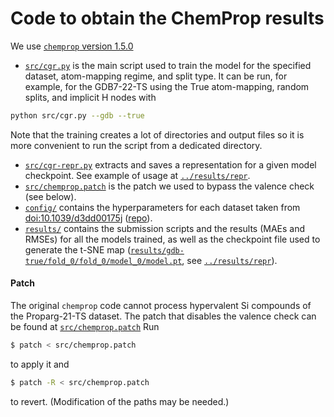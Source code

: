 # Code to obtain the ChemProp results

We use [`chemprop` version 1.5.0](https://github.com/chemprop/chemprop/tree/v1.5.0)

* [`src/cgr.py`](src/cgr.py) is the main script used to train the model for the specified dataset, atom-mapping regime, and split type.
It can be run, for example, for the GDB7-22-TS using the True atom-mapping, random splits, and implicit H nodes with
```bash
python src/cgr.py --gdb --true
```
Note that the training creates a lot of directories and output files so it is more convenient to run the script from a dedicated directory.
* [`src/cgr-repr.py`](src/cgr-repr.py) extracts and saves a representation for a given model checkpoint. See example of usage at [`../results/repr`](../results/repr).
* [`src/chemprop.patch`](src/chemprop.patch) is the patch we used to bypass the valence check (see below).
* [`config/`](config) contains the hyperparameters for each dataset taken from [doi:10.1039/d3dd00175j](https://doi.org/10.1039/d3dd00175j) ([repo](https://github.com/lcmd-epfl/benchmark-barrier-learning/)).
* [`results/`](results) contains the submission scripts and the results (MAEs and RMSEs) for all the models trained, as well as
the checkpoint file used to generate the t-SNE map ([`results/gdb-true/fold_0/fold_0/model_0/model.pt`](results/gdb-true/fold_0/fold_0/model_0/model.pt),
see [`../results/repr`](../results/repr)).

#### Patch
The original `chemprop` code cannot process hypervalent Si compounds of the Proparg-21-TS dataset.
The patch that disables the valence check can be found at [`src/chemprop.patch`](src/chemprop.patch)
Run
```bash
$ patch < src/chemprop.patch
```
to apply it and
```bash
$ patch -R < src/chemprop.patch
```
to revert. (Modification of the paths may be needed.)

